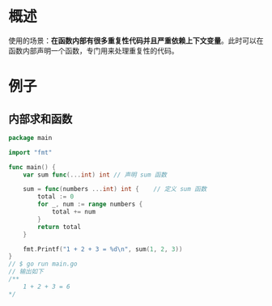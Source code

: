 # 概述
使用的场景：**在函数内部有很多重复性代码并且严重依赖上下文变量**。此时可以在函数内部声明一个函数，专门用来处理重复性的代码。

# 例子

## 内部求和函数
```go
package main

import "fmt"

func main() {
	var sum func(...int) int // 声明 sum 函数

	sum = func(numbers ...int) int {	// 定义 sum 函数
		total := 0
		for _, num := range numbers {
			total += num
		}
		return total
	}

	fmt.Printf("1 + 2 + 3 = %d\n", sum(1, 2, 3))
}
// $ go run main.go
// 输出如下 
/**
    1 + 2 + 3 = 6
*/
```